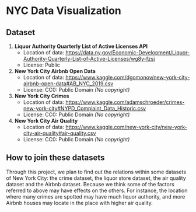 # NYC Data Visualization
## Dataset

1. **Liquor Authority Quarterly List of Active Licenses API**
    - Location of data: <https://data.ny.gov/Economic-Development/Liquor-Authority-Quarterly-List-of-Active-Licenses/wg8y-fzsj>
    - License: Public
2. **New York City Airbnb Open Data**
    - Location of data: <https://www.kaggle.com/dgomonov/new-york-city-airbnb-open-data#AB_NYC_2019.csv>
    - License: CC0: Public Domain *(No copyright)*
3. **New York City Crimes**
    - Location of data: https://www.kaggle.com/adamschroeder/crimes-new-york-city#NYPD_Complaint_Data_Historic.csv
    - License: CC0: Public Domain *(No copyright)*
4. **New York City Air Quality**
    - Location of data: <https://www.kaggle.com/new-york-city/new-york-city-air-quality#air-quality.csv>
    - License: CC0: Public Domain *(No copyright)*
 
## How to join these datasets

Through this project, we plan to find out the relations within some datasets of New York City: the crime dataset, the liquor store dataset, the air quality dataset and the Airbnb dataset. Because we think some of the factors referred to above may have effects on the others. For instance, the location where many crimes are spotted may have much liquor authority, and more Airbnb houses may locate in the place with higher air quality.


